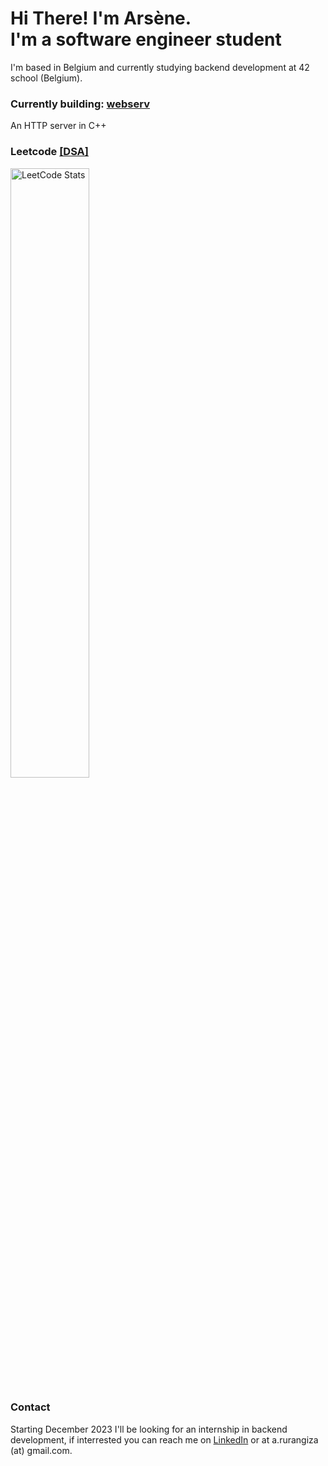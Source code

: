 # Hi There! I'm Arsène.<br>I'm a software engineer student<br>
I'm based in Belgium and currently studying backend development at 42 school (Belgium).

### Currently building: **[webserv](https://github.com/arurangi/webserver)**
An HTTP server in C++

<!--
## Curriculum
||||
| -- | -- | -- |
| ✅ libft       | ✅ push_swap   | ✅ [piscine c++](https://github.com/arurangi/piscine-cpp)     |
| ✅ getNextLine | ✅ pipex       | ✅ [inception](https://github.com/arurangi/inception)       |
| ✅ printf      | ✅ [minishell](https://github.com/arurangi/minishell)   | 👨🏽‍💻 **[webserv](https://github.com/arurangi/webserver)** |
| ✅ born2BeRoot | ✅ philosopher | ⬜ transcendance|
| ✅ [so_long](https://github.com/arurangi/adventura.git)     | ✅ cub3D       | |
-->

### Leetcode [[DSA]](https://github.com/arurangi/dsa)
<div style="width: 100%; overflow: hidden;">
    <img src="https://leetcard.jacoblin.cool/rurangiza?theme=light&font=Tiro%20Kannada" alt="LeetCode Stats" style="width: 50%;">
</div>

### Contact
Starting December 2023 I'll be looking for an internship in backend development, if interrested you can reach me on [LinkedIn](https://www.linkedin.com/in/arsenerurangiza/) or at a.rurangiza (at) gmail.com.
